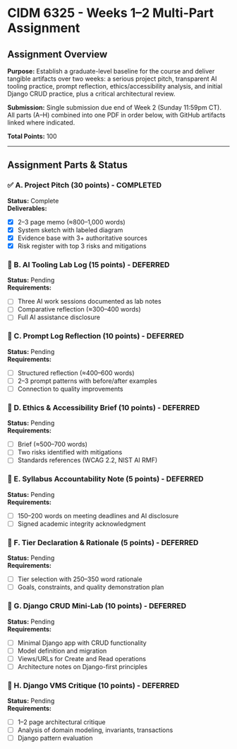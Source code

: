 # CIDM 6325 - Weeks 1–2 Multi-Part Assignment

## Assignment Overview

**Purpose:** Establish a graduate-level baseline for the course and deliver tangible artifacts over two weeks: a serious project pitch, transparent AI tooling practice, prompt reflection, ethics/accessibility analysis, and initial Django CRUD practice, plus a critical architectural review.

**Submission:** Single submission due end of Week 2 (Sunday 11:59pm CT). All parts (A–H) combined into one PDF in order below, with GitHub artifacts linked where indicated.

**Total Points:** 100

---

## Assignment Parts & Status

### ✅ A. Project Pitch (30 points) - COMPLETED
**Status:** Complete  
**Deliverables:**
- [x] 2–3 page memo (≈800–1,000 words)
- [x] System sketch with labeled diagram
- [x] Evidence base with 3+ authoritative sources
- [x] Risk register with top 3 risks and mitigations

### 🔄 B. AI Tooling Lab Log (15 points) - DEFERRED
**Status:** Pending  
**Requirements:**
- [ ] Three AI work sessions documented as lab notes
- [ ] Comparative reflection (≈300–400 words)
- [ ] Full AI assistance disclosure

### 🔄 C. Prompt Log Reflection (10 points) - DEFERRED
**Status:** Pending  
**Requirements:**
- [ ] Structured reflection (≈400–600 words)
- [ ] 2–3 prompt patterns with before/after examples
- [ ] Connection to quality improvements

### 🔄 D. Ethics & Accessibility Brief (10 points) - DEFERRED
**Status:** Pending  
**Requirements:**
- [ ] Brief (≈500–700 words)
- [ ] Two risks identified with mitigations
- [ ] Standards references (WCAG 2.2, NIST AI RMF)

### 🔄 E. Syllabus Accountability Note (5 points) - DEFERRED
**Status:** Pending  
**Requirements:**
- [ ] 150–200 words on meeting deadlines and AI disclosure
- [ ] Signed academic integrity acknowledgment

### 🔄 F. Tier Declaration & Rationale (5 points) - DEFERRED
**Status:** Pending  
**Requirements:**
- [ ] Tier selection with 250–350 word rationale
- [ ] Goals, constraints, and quality demonstration plan

### 🔄 G. Django CRUD Mini-Lab (10 points) - DEFERRED
**Status:** Pending  
**Requirements:**
- [ ] Minimal Django app with CRUD functionality
- [ ] Model definition and migration
- [ ] Views/URLs for Create and Read operations
- [ ] Architecture notes on Django-first principles

### 🔄 H. Django VMS Critique (10 points) - DEFERRED
**Status:** Pending  
**Requirements:**
- [ ] 1–2 page architectural critique
- [ ] Analysis of domain modeling, invariants, transactions
- [ ] Django pattern evaluation